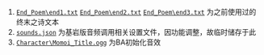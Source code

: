 1. [`End_Poem\end1.txt`](https://github.com/MC-Schale-Server/Resource-packs/blob/main/Others/End_Poem/end1.txt) [`End_Poem\end2.txt`](https://github.com/MC-Schale-Server/Resource-packs/blob/main/Others/End_Poem/end2.txt) [`End_Poem\end3.txt`](https://github.com/MC-Schale-Server/Resource-packs/blob/main/Others/End_Poem/end3.txt) 为之前使用过的终末之诗文本
2. [`sounds.json`](https://github.com/MC-Schale-Server/Resource-packs/blob/main/Others/Backup/sounds.json) 为基岩版音频调用相关设置文件，因功能调整，故临时储存于此
3. [`Character\Momoi_Title.ogg`](https://github.com/MC-Schale-Server/Resource-packs/blob/main/Others/Character/Momoi_Title.ogg) 为BA初始化音效